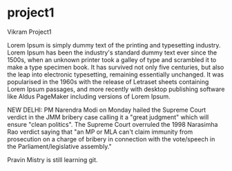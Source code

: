 # project1
Vikram Project1


Lorem Ipsum is simply dummy text of the printing and typesetting industry. Lorem Ipsum has been the industry's standard dummy text ever since the 1500s, when an unknown printer took a galley of type and scrambled it to make a type specimen book. It has survived not only five centuries, but also the leap into electronic typesetting, remaining essentially unchanged. It was popularised in the 1960s with the release of Letraset sheets containing Lorem Ipsum passages, and more recently with desktop publishing software like Aldus PageMaker including versions of Lorem Ipsum.

NEW DELHI: PM Narendra Modi on Monday hailed the Supreme Court verdict in the JMM bribery case calling it a "great judgment" which will ensure "clean politics". The Supreme Court overruled the 1998 Narasimha Rao verdict saying that "an MP or MLA can't claim immunity from prosecution on a charge of bribery in connection with the vote/speech in the Parliament/legislative assembly."

Pravin Mistry is still learning git.

